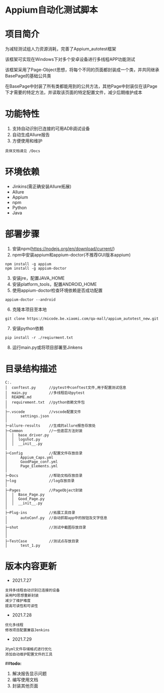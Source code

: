 # Appium自动化测试脚本

项目简介
===
为减轻测试组人力资源消耗，完善了Appium_autotest框架

该框架可实现在Windows下对多个安卓设备进行多线程APP功能测试

该框架采用了Page-Object思想，将每个不同的页面都封装成一个类，并共同继承BasePage的基础公共类

在BasePage中封装了所有类都能用到的公共方法，其他Page中封装仅在该Page下才需要的特定方法，并读取该页面的特定配置文件，减少后期维护成本

功能特性
===

1. 支持自动识别已连接的可用ADB调试设备
2. 自动生成Allure报告
3. 方便使用和维护

```
具体文档请见 /Docs
```

环境依赖
===
- Jinkins(需正确安装Allure拓展)
- Allure
- Appium
- npm
- Python
- Java
  
部署步骤
===
1. 安装npm(https://nodejs.org/en/download/current/)
2. npm中安装appium和appium-doctor(不推荐GUI版本appium)
```
npm install -g appium
npm install -g appium-doctor
```
3. 安装jre，配置JAVA_HOME
4. 安装platform_tools，配置ANDROID_HOME
5. 使用appium-doctor检查环境依赖是否成功配置
```
appium-doctor --android
```
6. 克隆本项目至本地
```
git clone https://micode.be.xiaomi.com/qa-mall/appium_autotest_new.git
```
7. 安装python依赖
```
pip install -r ./reqiurment.txt
```
8. 运行main.py或将项目部署至Jinkens

目录结构描述
===
```
C:.
│  conftest.py      //pytest中conftest文件,用于配置测试信息
│  main.py          //多线程启动pytest
│  README.md
│  requirement.txt  //python依赖文件包
│
├─.vscode           //vscode配置文件
│      settings.json
│
├─allure-results    //生成的allure报告存放处
├─Common            //一些底层方法封装
│  │  base_driver.py
│  │  logshot.py
│  │  __init__.py
│
├─Config            //配置文件存放目录
│      Appium_Caps.yml
│      GoodPage_conf.yml
│      Page_Elements.yml
│
├─Docs              //帮助文档存放目录
├─log               //log存放目录
│
├─Pages             //PageObject封装
│  │  Base_Page.py
│  │  Good_Page.py
│  │  __init__.py
│
├─Plug-ins          //拓展工具目录
│      autoConf.py  //自动抓取app中的按钮及文字信息
│
├─shot              //测试中截图存放目录
│      
│
├─TestCase          //测试点存放目录
│      test_1.py

```


版本内容更新
===
- 2021.7.27
```
支持多线程自动识别已连接的设备
采用PO思想重新封装
减少了维护难度
提高可读性和可读性
```
- 2021.7.28
```
优化多线程
修改项目配置兼容Jenkins
```
- 2021.7.29
```
对yml文件存储格式进行优化
添加自动维护配置文件的工具
```
##**todo:**
1. 解决报告显示问题
2. 编写使用文档
3. 封装其他页面

